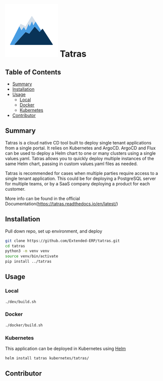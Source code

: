 # ![Test Image 1](img/tatras-small.svg) Tatras


Table of Contents
-----------------

* [Summary](#summary)
* [Installation](#installation)
* [Usage](#usage)
  * [Local](#local)
  * [Docker](#docker)
  * [Kubernetes](#kubernetes)
* [Contributor](#contributor)


## Summary

Tatras is a cloud native CD tool built to deploy single tenant applications from a single portal. It relies on Kubernetes and ArgoCD. ArgoCD and Flux can be used to deploy a Helm chart to one or many clusters using a single values.yaml. Tatras allows you to quickly deploy multiple instances of the same Helm chart, passing in custom values.yaml files as needed. 

Tatras is recommended for cases when multiple parties require access to a single tenant application. This could be for deploying a PostgreSQL server for multiple teams, or by a SaaS company deploying a product for each customer. 

More info can be found in the official Documentation(https://tatras.readthedocs.io/en/latest/)

## Installation

Pull down repo, set up environment, and deploy
```bash
git clone https://github.com/Extended-ERP/tatras.git
cd tatras
python3 -m venv venv
source venv/bin/activate
pip install ../tatras
```

## Usage

### Local

```bash
./dev/build.sh
```

### Docker

```bash
./docker/build.sh
```

### Kubernetes

This application can be deployed in Kubernetes using [Helm](https://helm.sh/)

```bash
helm install tatras kubernetes/tatras/
```

## Contributor


